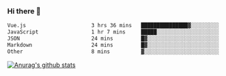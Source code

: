 ### Hi there 👋



<!--
**webB1an/webB1an** is a ✨ _special_ ✨ repository because its `README.md` (this file) appears on your GitHub profile.

Here are some ideas to get you started:

- 🔭 I’m currently working on ...
- 🌱 I’m currently learning ...
- 👯 I’m looking to collaborate on ...
- 🤔 I’m looking for help with ...
- 💬 Ask me about ...
- 📫 How to reach me: ...
- 😄 Pronouns: ...
- ⚡ Fun fact: ...
-->

<!--START_SECTION:waka-->

```txt
Vue.js                     3 hrs 36 mins   ███████████████▓░░░░░░░░░   62.52 %
JavaScript                 1 hr 7 mins     █████░░░░░░░░░░░░░░░░░░░░   19.60 %
JSON                       24 mins         █▓░░░░░░░░░░░░░░░░░░░░░░░   07.16 %
Markdown                   24 mins         █▓░░░░░░░░░░░░░░░░░░░░░░░   07.02 %
Other                      8 mins          ▓░░░░░░░░░░░░░░░░░░░░░░░░   02.36 %
```

<!--END_SECTION:waka-->


[![Anurag's github stats](https://github-readme-stats.vercel.app/api?username=webB1an&show_icons=true&theme=radical)](https://github.com/anuraghazra/github-readme-stats)

